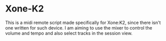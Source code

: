 # Xone-K2
This is a midi remote script made specifically for Xone:K2, since there isn't one written for such device. I am aiming to use the mixer to control the volume and tempo and also select tracks in the session view. 
